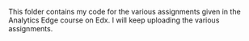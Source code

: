 This folder contains my code for the various assignments given in the Analytics Edge course on Edx. I will keep uploading the various assignments.
